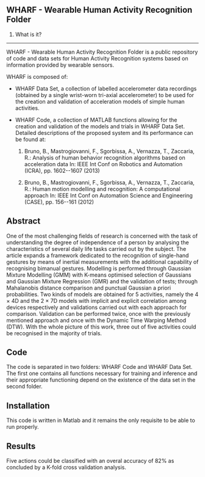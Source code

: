 WHARF - Wearable Human Activity Recognition Folder
--------------------------------------------------


1. What is it?
--------------
WHARF - Wearable Human Activity Recognition Folder is a public repository of code
and data sets for Human Activity Recognition systems based on information provided
by wearable sensors.

WHARF is composed of:

- WHARF Data Set, a collection of labelled accelerometer data recordings
  (obtained by a single wrist-worn tri-axial accelerometer) to be used for the
  creation and validation of acceleration models of simple human activities.

- WHARF Code, a collection of MATLAB functions allowing for the creation and
  validation of the models and trials in WHARF Data Set. Detailed descriptions
  of the proposed system and its performance can be found at:

    1. Bruno, B., Mastrogiovanni, F., Sgorbissa, A., Vernazza, T., Zaccaria, R.: 
       Analysis of human behavior recognition algorithms based on acceleration data 
       In: IEEE Int Conf on Robotics and Automation (ICRA), 
       pp. 1602--1607 (2013)

    2. Bruno, B., Mastrogiovanni, F., Sgorbissa, A., Vernazza, T., Zaccaria, R.: 
       Human motion modelling and recognition: A computational approach 
       In: IEEE Int Conf on Automation Science and Engineering (CASE), 
       pp. 156--161 (2012)
       
## Abstract

One of the most challenging fields of research is concerned with the task of understanding
the degree of independence of a person by analysing the characteristics of several daily life tasks
carried out by the subject. The article expands a framework dedicated to the recognition
of single-hand gestures by means of inertial measurements with the additional capability of
recognising bimanual gestures. Modelling is performed through Gaussian Mixture Modelling
(GMM) with K-means optimised selection of Gaussians and Gaussian Mixture Regression (GMR)
and the validation of tests; through Mahalanobis distance comparison and punctual Gaussian a
priori probabilities. Two kinds of models are obtained for 5 activities, namely the 4 × 4D and the
2 × 7D models with implicit and explicit correlation among devices respectively and validations
carried out with each approach for comparison. Validation can be performed twice, once with the
previously mentioned approach and once with the Dynamic Time Warping Method (DTW). With
the whole picture of this work, three out of five activities could be recognised in the majority of
trials.

## Code
The code is separated in two folders: WHARF Code and WHARF Data Set. The first one contains all functions necessary for training and inference and their appropriate functioning depend on the existence of the data set in the second folder.

## Installation
This code is written in Matlab and it remains the only requisite to be able to run properly.

## Results
Five actions could be classified with an overal accuracy of 82% as concluded by a K-fold cross validation analysis. 
